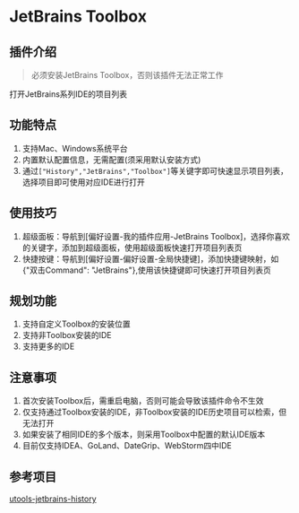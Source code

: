 # JetBrains Toolbox

## 插件介绍

> 必须安装JetBrains Toolbox，否则该插件无法正常工作

打开JetBrains系列IDE的项目列表

## 功能特点

1. 支持Mac、Windows系统平台
2. 内置默认配置信息，无需配置(须采用默认安装方式)
3. 通过`["History","JetBrains","Toolbox"]`等关键字即可快速显示项目列表，选择项目即可使用对应IDE进行打开

## 使用技巧

1. 超级面板：导航到[偏好设置-我的插件应用-JetBrains Toolbox]，选择你喜欢的关键字，添加到超级面板，使用超级面板快速打开项目列表页
2. 快捷按键：导航到[偏好设置-偏好设置-全局快捷键]，添加快捷键映射，如{"双击Command": "JetBrains"},使用该快捷键即可快速打开项目列表页

## 规划功能

1. 支持自定义Toolbox的安装位置
2. 支持非Toolbox安装的IDE
3. 支持更多的IDE

## 注意事项

1. 首次安装Toolbox后，需重启电脑，否则可能会导致该插件命令不生效
2. 仅支持通过Toolbox安装的IDE，非Toolbox安装的IDE历史项目可以检索，但无法打开
3. 如果安装了相同IDE的多个版本，则采用Toolbox中配置的默认IDE版本
4. 目前仅支持IDEA、GoLand、DateGrip、WebStorm四中IDE

## 参考项目

[utools-jetbrains-history](https://github.com/marsvet/uTools-plugins/tree/master/utools-jetbrains-history)